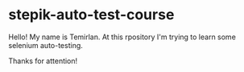 # stepik-auto-test-course
Hello!
My name is Temirlan. 
At this rpository I'm trying to learn some selenium auto-testing.

Thanks for attention!

